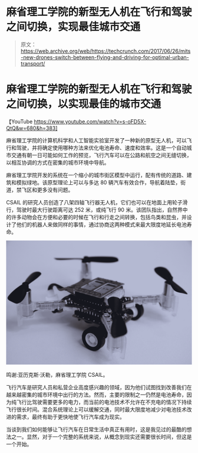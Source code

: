 # 麻省理工学院的新型无人机在飞行和驾驶之间切换，实现最佳城市交通 

> 原文：<https://web.archive.org/web/https://techcrunch.com/2017/06/26/mits-new-drones-switch-between-flying-and-driving-for-optimal-urban-transport/>

# 麻省理工学院的新型无人机在飞行和驾驶之间切换，以实现最佳的城市交通

【YouTube https://www.youtube.com/watch?v=s-oFD5X-QtQ&w=680&h=383]

麻省理工学院的计算机科学和人工智能实验室开发了一种新的原型无人机，可以飞行和驾驶，并将确定使用哪种方法来优化电池寿命、速度和效率。这是一个自动城市交通有朝一日可能如何工作的预览，飞行汽车可以在公路和航空之间无缝切换，以相互协调的方式在密集的城市环境中导航。

麻省理工学院开发的系统在一个缩小的城市街区模型中运行，配有传统的道路、建筑和模拟绿地。该原型理论上可以与多达 80 辆汽车有效合作，导航着陆垫，街道，禁飞区和更多没有问题。

CSAIL 的研究人员创造了八架四轴飞行器无人机，它们也可以在地面上用轮子滑行，驾驶时最大行驶距离可达 252 米，或纯飞行 90 米。该团队指出，自然界中的许多动物会在方便和必要的时候在飞行和行走之间转换，包括鸟类和昆虫，并设计了他们的机器人来做同样的事情，通过协商这两种模式来最大限度地延长电池寿命。

[![](img/dbf19443973b9321ced1d5e80b92d01f.png)](https://web.archive.org/web/20221202102555/https://beta.techcrunch.com/wp-content/uploads/2017/06/1credit-alex-waller-mit-csail.jpg)

鸣谢:亚历克斯·沃勒，麻省理工学院 CSAIL。

飞行汽车是研究人员和私营企业高度感兴趣的领域，因为他们试图找到改善我们在越来越密集的城市环境中出行的方法。然而，主要的限制之一仍然是电池寿命，因为纯飞行比驾驶需要更多的电力，而当前的电池技术不允许在不充电的情况下持续飞行很长时间。混合系统理论上可以缓解交通，同时最大限度地减少对电池技术改进的需求，最终有助于更快地使飞行汽车成为现实。

当谈到我们如何能够让飞行汽车在日常生活中真正有用时，这是我见过的最酷的想法之一。显然，对于一个完整的系统来说，从概念到现实还需要很长时间，但这是一个开始。